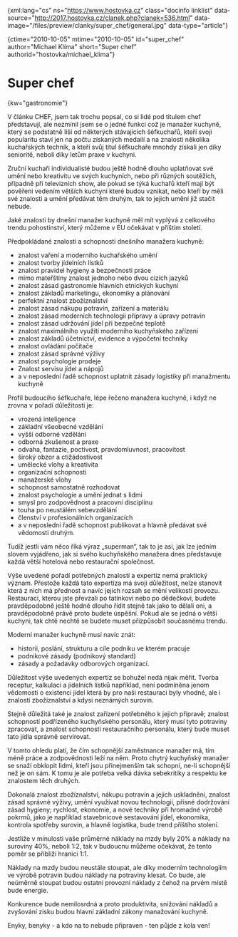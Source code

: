 
{xml:lang="cs" ns="https://www.hostovka.cz" class="docinfo linklist" data-source="http://2017.hostovka.cz/clanek.php?clanek=536.html" data-image="/files/preview/clanky/super_chef/general.jpg" data-type="article"}

{ctime="2010-10-05" mtime="2010-10-05" id="super\_chef" author="Michael Klíma" short="Super chef" authorid="hostovka/michael\_klima"}

# Super chef

<!-- generated attribute kw by user_udpatekw.sh on 2020-04-21, do not edit -->

{kw="gastronomie"}

V článku CHEF, jsem tak trochu popsal, co si lidé pod titulem chef představují, ale nezmínil jsem se o jedné funkci což je manažer kuchyně, který se podstatně liší od některých stávajících šéfkuchařů, kteří svoji popularitu staví jen na počtu získaných medailí a na znalosti několika kuchařských technik, a kteří svůj titul šéfkuchaře mnohdy získali jen díky senioritě, neboli díky letům praxe v kuchyni.

Zruční kuchaři individualisté budou ještě hodně dlouho uplatňovat své umění nebo kreativitu ve svých kuchyních, nebo při různých soutěžích, případně při televizních show, ale pokud se týká kuchařů kteří mají být pověřeni vedením větších kuchyní které budou vznikat, nebo kteří by měli své znalosti a umění předávat těm druhým, tak to jejich umění již stačit nebude.

Jaké znalosti by dnešní manažer kuchyně měl mít vyplývá z celkového trendu pohostinství, který můžeme v EU očekávat v příštím století.

Předpokládané znalosti a schopnosti dnešního manažera kuchyně:

  * znalost vaření a moderního kuchařského umění
  * znalost tvorby jídelních lístků
  * znalost pravidel hygieny a bezpečnosti práce
  * mimo mateřštiny znalost jednoho nebo dvou cizích jazyků
  * znalost zásad gastronomie hlavních etnických kuchyní
  * znalost základů marketingu, ekonomiky a plánování
  * perfektní znalost zbožíznalství
  * znalost zásad nákupu potravin, zařízení a materiálu
  * znalost zásad moderních technologii přípravy a úpravy potravin
  * znalost zásad udržování jídel při bezpečné teplotě
  * znalost maximálního využití moderního kuchyňského zařízení
  * znalost základů účetnictví, evidence a výpočetní techniky
  * znalost ovládání počítače
  * znalost zásad správné výživy
  * znalost psychologie prodeje
  * Znalost servisu jídel a nápojů
  * a v neposlední řadě schopnost uplatnit zásady logistiky při manažmentu kuchyně

Profil budoucího šéfkuchaře, lépe řečeno manažera kuchyně, i když ne zrovna v pořadí důležitosti je:

  * vrozená inteligence
  * základní všeobecné vzdělání
  * vyšší odborné vzdělání
  * odborná zkušenost a praxe
  * odvaha, fantazie, poctivost, pravdomluvnost, pracovitost
  * široký obzor a ctižádostivost
  * umělecké vlohy a kreativita
  * organizační schopnosti
  * manažerské vlohy
  * schopnost samostatně rozhodovat
  * znalost psychologie a umění jednat s lidmi
  * smysl pro zodpovědnost a pracovní disciplínu
  * touha po neustálém sebevzdělání
  * členství v profesionálních organizacích
  * a v neposlední řadě schopnost publikovat a hlavně předávat své vědomosti druhým.

Tudíž jestli vám něco říká výraz „superman“, tak to je asi, jak lze jedním slovem vyjádřeno, jak si svého kuchyňského manažera dnes představuje každá větší hotelová nebo restaurační společnost.

Výše uvedené pořadí potřebných znalostí a expertíz nemá praktický význam. Přestože každá tato expertiza má svoji důležitost, nelze stanovit která z nich má přednost a navíc jejich rozsah se mění velikostí provozu. Restauraci, kterou jste převzali po tatínkovi nebo po dědečkovi, budete pravděpodobně ještě hodně dlouho řídit stejně tak jako to dělali oni, a pravděpodobně právě proto budete úspěšní. Pokud ale se jedná o větší kuchyni, tak chtě nechtě se budete muset přizpůsobit současnému trendu.

Moderní manažer kuchyně musí navíc znát:

  * historii, poslání, strukturu a cíle podniku ve kterém pracuje
  * podnikové zásady (podnikový standard)
  * zásady a požadavky odborových organizací. 

Důležitost výše uvedených expertíz se bohužel nedá nijak měřit. Tvorba receptur, kalkulací a jídelních lístků například, není podmíněna jenom vědomosti o existenci jídel která by pro naši restauraci byly vhodné, ale i znalostí zbožíznalství a kdysi neznámých surovin. 

Stejně důležitá také je znalost zařízení potřebného k jejich přípravě; znalost schopností podřízeného kuchyňského personálu, který musí tyto potraviny zpracovat, a znalost schopností restauračního personálu, který bude muset tato jídla správně servírovat.

V tomto ohledu platí, že čím schopnější zaměstnance manažer má, tím méně práce a zodpovědnosti leží na něm. Proto chytrý kuchyňský manažer se snaží obklopit lidmi, kteří jsou přinejmenším tak schopní, ne-li schopnější než je on sám. K tomu je ale potřeba velká dávka sebekritiky a respektu ke znalostem těch druhých.

Dokonalá znalost zbožíznalství, nákupu potravin a jejich uskladnění, znalost zásad správné výživy, umění využívat novou technologii, přísné dodržování zásad hygieny; rychlost, ekonomie, a nové techniky při hromadné výrobě pokrmů, jako je například stavebnicové sestavování jídel, ekonomika, kontrola spotřeby surovin, a hlavně logistika, bude trend příštího stolení.

Jestliže v minulosti vaše průměrné náklady na mzdy byly 20% a náklady na suroviny 40%, neboli 1:2, tak v budoucnu můžeme očekávat, že tento poměr se přiblíží hranici 1:1.

Náklady na mzdy budou neustále stoupat, ale díky moderním technologiím ve výrobě potravin budou náklady na potraviny klesat. Co bude, ale neúměrně stoupat budou ostatní provozní náklady z čehož na prvém místě bude energie.

Konkurence bude nemilosrdná a proto produktivita, snižování nákladů a zvyšování zisku budou hlavní základní zákony manažování kuchyně.

Enyky, benyky - a kdo na to nebude připraven - ten půjde z kola ven!

